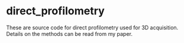 # direct_profilometry
These are source code for direct profilometry used for 3D acquisition. Details on the methods can be read from my paper.
